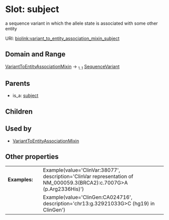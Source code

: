 
# Slot: subject


a sequence variant in which the allele state is associated with some other entity

URI: [biolink:variant_to_entity_association_mixin_subject](https://w3id.org/biolink/vocab/variant_to_entity_association_mixin_subject)


## Domain and Range

[VariantToEntityAssociationMixin](VariantToEntityAssociationMixin.md) &#8594;  <sub>1..1</sub> [SequenceVariant](SequenceVariant.md)

## Parents

 *  is_a: [subject](subject.md)

## Children


## Used by

 * [VariantToEntityAssociationMixin](VariantToEntityAssociationMixin.md)

## Other properties

|  |  |  |
| --- | --- | --- |
| **Examples:** | | Example(value='ClinVar:38077', description='ClinVar representation of NM_000059.3(BRCA2):c.7007G>A (p.Arg2336His)') |
|  | | Example(value='ClinGen:CA024716', description='chr13:g.32921033G>C (hg19) in ClinGen') |

